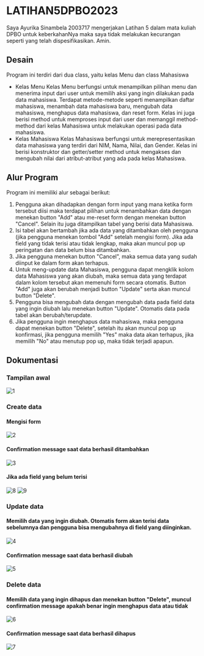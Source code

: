 # LATIHAN5DPBO2023

Saya Ayurika Sinambela 2003717 mengerjakan Latihan 5 dalam mata kuliah DPBO untuk keberkahanNya maka saya tidak melakukan kecurangan seperti yang telah dispesifikasikan. Amin.

## Desain
Program ini terdiri dari dua class, yaitu kelas Menu dan class Mahasiswa
- Kelas Menu
Kelas Menu berfungsi untuk menampilkan pilihan menu dan menerima input dari user untuk memilih aksi yang ingin dilakukan pada data mahasiswa. Terdapat metode-metode seperti menampilkan daftar mahasiswa, menambah data mahasiswa baru, mengubah data mahasiswa, menghapus data mahasiswa, dan reset form. Kelas ini juga berisi method untuk memproses input dari user dan memanggil method-method dari kelas Mahasiswa untuk melakukan operasi pada data mahasiswa.
- Kelas Mahasiswa
Kelas Mahasiswa berfungsi untuk merepresentasikan data mahasiswa yang terdiri dari NIM, Nama, Nilai, dan Gender. Kelas ini berisi konstruktor dan getter/setter method untuk mengakses dan mengubah nilai dari atribut-atribut yang ada pada kelas Mahasiswa.

## Alur Program
Program ini memiliki alur sebagai berikut:
1. Pengguna akan dihadapkan dengan form input yang mana ketika form tersebut diisi maka terdapat pilihan untuk menambahkan data dengan menekan button "Add" atau me-reset form dengan menekan button "Cancel". Selain itu juga ditampilkan tabel yang berisi data Mahasiswa.
2. Isi tabel akan bertambah jika ada data yang ditambahkan oleh pengguna (jika pengguna menekan tombol "Add" setelah mengisi form). Jika ada field yang tidak terisi atau tidak lengkap, maka akan muncul pop up peringatan dan data belum bisa ditambahkan.
3. Jika pengguna menekan button "Cancel", maka semua data yang sudah diinput ke dalam form akan terhapus.
4. Untuk meng-update data Mahasiswa, pengguna dapat mengklik kolom data Mahasiswa yang akan diubah, maka semua data yang terdapat dalam kolom tersebut akan memenuhi form secara otomatis. Button "Add" juga akan berubah menjadi button "Update" serta akan muncul button "Delete".
5. Pengguna bisa mengubah data dengan mengubah data pada field data yang ingin diubah lalu menekan button "Update". Otomatis data pada tabel akan berubah/terupdate.
6. Jika pengguna ingin menghapus data mahasiswa, maka pengguna dapat menekan button "Delete", setelah itu akan muncul pop up konfirmasi, jika pengguna memilih "Yes" maka data akan terhapus, jika memilih "No" atau menutup pop up, maka tidak terjadi apapun.

## Dokumentasi
### Tampilan awal
![1](https://user-images.githubusercontent.com/71563980/226943838-8225a430-9ddc-40a2-937b-6be6d4286162.png)
### Create data
#### Mengisi form
![2](https://user-images.githubusercontent.com/71563980/226944245-8ccc63df-da62-402e-b34e-e55ed21bcdd4.png)
#### Confirmation message saat data berhasil ditambahkan
![3](https://user-images.githubusercontent.com/71563980/226944672-6ebbdabf-03ef-4d5e-9019-410ae3c11ecd.png)
#### Jika ada field yang belum terisi
![8](https://user-images.githubusercontent.com/71563980/226946734-73c8d42e-d46a-4240-9b23-6a403d8d5cdd.png)
![9](https://user-images.githubusercontent.com/71563980/226946748-f6e48b69-6773-4cbb-b2fe-4a592e662c59.png)
### Update data
#### Memilih data yang ingin diubah. Otomatis form akan terisi data sebelumnya dan pengguna bisa mengubahnya di field yang diinginkan.
![4](https://user-images.githubusercontent.com/71563980/226944850-71703b81-ca17-421e-88cc-117945cd7007.png)
#### Confirmation message saat data berhasil diubah
![5](https://user-images.githubusercontent.com/71563980/226945104-d024d55f-038f-4e22-a777-8c121fea482d.png)
### Delete data
#### Memilih data yang ingin dihapus dan menekan button "Delete", muncul confirmation message apakah benar ingin menghapus data atau tidak
![6](https://user-images.githubusercontent.com/71563980/226945855-3fe3b669-d97d-4e7a-8bcf-b5df3c83b1dd.png)
#### Confirmation message saat data berhasil dihapus
![7](https://user-images.githubusercontent.com/71563980/226946074-d67e7532-4a37-4b39-b9e2-7819648590f0.png)
